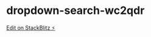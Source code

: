 # dropdown-search-wc2qdr

[Edit on StackBlitz ⚡️](https://stackblitz.com/edit/dropdown-search-wc2qdr)